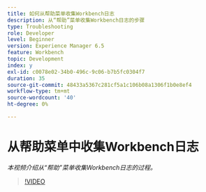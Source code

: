 ```yaml
---
title: 如何从帮助菜单收集Workbench日志
description: 从“帮助”菜单收集Workbench日志的步骤
type: Troubleshooting
role: Developer
level: Beginner
version: Experience Manager 6.5
feature: Workbench
topic: Development
index: y
exl-id: c0078e02-34b0-496c-9c06-b7b5fc0304f7
duration: 35
source-git-commit: 48433a5367c281cf5a1c106b08a1306f1b0e8ef4
workflow-type: tm+mt
source-wordcount: '40'
ht-degree: 0%

---
```


# 从帮助菜单中收集Workbench日志

*本视频介绍从“帮助”菜单收集Workbench日志的过程。*

>[!VIDEO](https://video.tv.adobe.com/v/3417218?quality=12&learn=on&captions=chi_hans)
